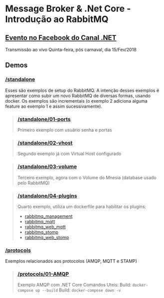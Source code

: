 # Message Broker & .Net Core - Introdução ao RabbitMQ 

## [Evento no Facebook do Canal .NET](https://www.facebook.com/events/1689216434472736/)
 Transmissão ao vivo Quinta-feira, pós carnaval, dia 15/Fev/2018

## Demos

### [/standalone](https://github.com/luizcarlosfaria/CanalDotNet-MessageBroker/tree/master/standalone)
Esses são exemplos de setup do RabbitMQ. A intenção desses exemplos é apresentar como subir um novo RabbitMQ de diversas formas, usando docker. Os exemplos são incrementais (o exemplo 2 adiciona alguma feature ao exemplo 1 e assim sucessivamente).

> ### [/standalone/01-ports](https://github.com/luizcarlosfaria/CanalDotNet-MessageBroker/tree/master/standalone/01-ports)
> Primeiro exemplo com usuário senha e portas

> ### [/standalone/02-vhost](https://github.com/luizcarlosfaria/CanalDotNet-MessageBroker/tree/master/standalone/02-vhost)
> Segundo exemplo já com Virtual Host configurado

> ### [/standalone/03-volume](https://github.com/luizcarlosfaria/CanalDotNet-MessageBroker/tree/master/standalone/03-volume)
> Terceiro exemplo, agora com o Volume do Mnesia (database usado pelo RabbitMQ)

> ### [/standalone/04-plugins](https://github.com/luizcarlosfaria/CanalDotNet-MessageBroker/tree/master/standalone/04-plugins)
> Quarto exemplo, utiliza um dockerfile para habilitar os plugins:
> * [rabbitmq_management](https://www.rabbitmq.com/management.html)
> * [rabbitmq_mqtt](https://www.rabbitmq.com/mqtt.html)
> * [rabbitmq_web_mqtt](https://www.rabbitmq.com/web-mqtt.html)
> * [rabbitmq_stomp](https://www.rabbitmq.com/stomp.html)
> * [rabbitmq_web_stomp](https://www.rabbitmq.com/web-stomp.html)

### [/protocols](https://github.com/luizcarlosfaria/CanalDotNet-MessageBroker/tree/master/protocols)
Exemplos relacionados aos protocolos (AMQP, MQTT e STAMP)

> ### [/protocols/01-AMQP](https://github.com/luizcarlosfaria/CanalDotNet-MessageBroker/tree/master/protocols/01-AMQP)
> Exemplo AMQP com .NET Core
> Comandos Uteis: 
> Build: `docker-compose up --build` 
> Build: `docker-compose down -v` 